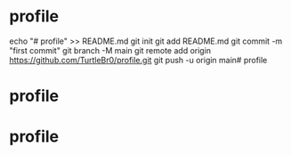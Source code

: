 # profile
echo "# profile" >> README.md
git init
git add README.md
git commit -m "first commit"
git branch -M main
git remote add origin https://github.com/TurtleBr0/profile.git
git push -u origin main# profile
# profile
# profile
